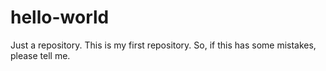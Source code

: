 # hello-world
Just a repository.
This is my first repository.
So, if this has some mistakes, please tell me.
